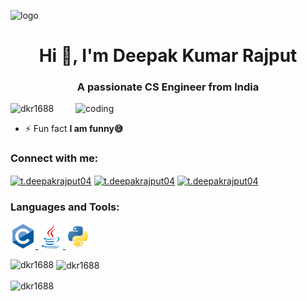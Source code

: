 ![logo](https://github.com/DKR1688/DKR1688/assets/141260848/30a7328c-3241-4579-9f96-8401e359d24f)


<h1 align="center">Hi 👋, I'm Deepak Kumar Rajput</h1>
<h3 align="center">A passionate CS Engineer from India</h3>

<img align="right" alt="coding" width="400" src="https://user-images.githubusercontent.com/55389276/140866485-8fb1c876-9a8f-4d6a-98dc-08c4981eaf70.gif">


<p align="left"> <img src="https://komarev.com/ghpvc/?username=dkr1688&label=Profile%20views&color=0e75b6&style=flat" alt="dkr1688" /> </p>

- ⚡ Fun fact **I am funny😅**

<h3 align="left">Connect with me:</h3>
<p align="left">
<a href="https://fb.com/t.deepakrajput04" target="blank"><img align="center" src="https://raw.githubusercontent.com/rahuldkjain/github-profile-readme-generator/master/src/images/icons/Social/facebook.svg" alt="t.deepakrajput04" height="30" width="40" /></a>
<a href="https://instagram.com/t.deepakrajput04" target="blank"><img align="center" src="https://raw.githubusercontent.com/rahuldkjain/github-profile-readme-generator/master/src/images/icons/Social/instagram.svg" alt="t.deepakrajput04" height="30" width="40" /></a>
<a href="www.linkedin.com/in/deepak-kumar-rajput-a86705272"><img align="center" src="linkedin-logo-linkedin-icon-transparent-free-png" alt="t.deepakrajput04" height="30" width="40" /></a>
</p>

<h3 align="left">Languages and Tools:</h3>
<p align="left"> <a href="https://www.cprogramming.com/" target="_blank" rel="noreferrer"> <img src="https://raw.githubusercontent.com/devicons/devicon/master/icons/c/c-original.svg" alt="c" width="40" height="40"/> </a> <a href="https://www.java.com" target="_blank" rel="noreferrer"> <img src="https://raw.githubusercontent.com/devicons/devicon/master/icons/java/java-original.svg" alt="java" width="40" height="40"/> </a> <a href="https://www.python.org" target="_blank" rel="noreferrer"> <img src="https://raw.githubusercontent.com/devicons/devicon/master/icons/python/python-original.svg" alt="python" width="40" height="40"/> </a> </p>

<p><img align="left" src="https://github-readme-stats.vercel.app/api/top-langs?username=dkr1688&show_icons=true&locale=en&layout=compact" alt="dkr1688" /></p>

<p>&nbsp;<img align="center" src="https://github-readme-stats.vercel.app/api?username=dkr1688&show_icons=true&locale=en" alt="dkr1688" /></p>

<p><img align="center" src="https://github-readme-streak-stats.herokuapp.com/?user=dkr1688&" alt="dkr1688" /></p>
